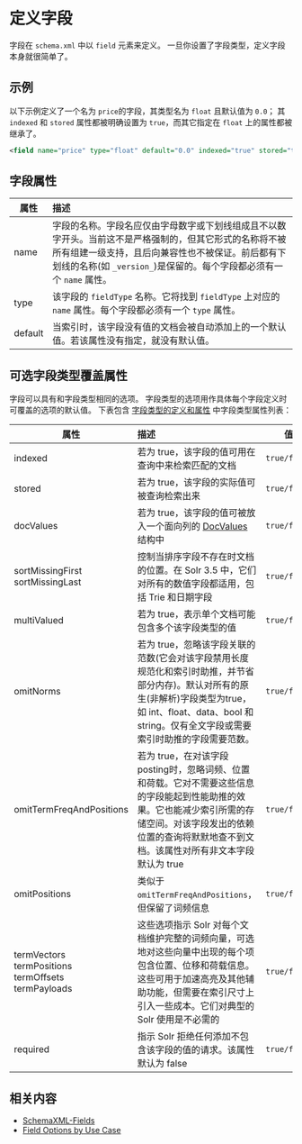 # 定义字段

字段在 `schema.xml` 中以 `field` 元素来定义。
一旦你设置了字段类型，定义字段本身就很简单了。

## 示例

以下示例定义了一个名为 `price`的字段，其类型名为 `float` 且默认值为 `0.0`；
其 `indexed` 和 `stored` 属性都被明确设置为 `true`，而其它指定在 `float` 上的属性都被继承了。

```xml
<field name="price" type="float" default="0.0" indexed="true" stored="true"/>
```

## 字段属性

| 属性   | 描述    |
|-------|:--------|
|name   |字段的名称。字段名应仅由字母数字或下划线组成且不以数字开头。当前这不是严格强制的，但其它形式的名称将不被所有组建一级支持，且后向兼容性也不被保证。前后都有下划线的名称(如 `_version_`)是保留的。每个字段都必须有一个 `name` 属性。 |
|type   |该字段的 `fieldType` 名称。它将找到 `fieldType` 上对应的 `name` 属性。每个字段都必须有一个 `type` 属性。 |
|default|当索引时，该字段没有值的文档会被自动添加上的一个默认值。若该属性没有指定，就没有默认值。 |

## 可选字段类型覆盖属性

字段可以具有和字段类型相同的选项。
字段类型的选项用作具体每个字段定义时可覆盖的选项的默认值。
下表包含 [字段类型的定义和属性](./field_type/definition.md) 中字段类型属性列表：

|  属性  |   描述    |  值  |
|-------|:---------|------|
| indexed | 若为 true，该字段的值可用在查询中来检索匹配的文档 | `true/false` |
| stored | 若为 true，该字段的实际值可被查询检索出来 | `true/false` |
| docValues | 若为 true，该字段的值可被放入一个面向列的 [DocValues](./docvalues.md) 结构中 | `true/false` |
| sortMissingFirst <br/> sortMissingLast | 控制当排序字段不存在时文档的位置。在 Solr 3.5 中，它们对所有的数值字段都适用，包括 Trie 和日期字段 | `true/false` |
| multiValued | 若为 true，表示单个文档可能包含多个该字段类型的值 | `true/false` |
| omitNorms | 若为 true，忽略该字段关联的范数(它会对该字段禁用长度规范化和索引时助推，并节省部分内存)。默认对所有的原生(非解析)字段类型为true， 如 int、float、data、bool 和 string。仅有全文字段或需要索引时助推的字段需要范数。 | `true/false` |
| omitTermFreqAndPositions | 若为 true，在对该字段 posting时，忽略词频、位置和荷载。它对不需要这些信息的字段能起到性能助推的效果。它也能减少索引所需的存储空间。对该字段发出的依赖位置的查询将默默地查不到文档。该属性对所有非文本字段默认为 true | `true/false` |
| omitPositions | 类似于 `omitTermFreqAndPositions`，但保留了词频信息 | `true/false` |
| termVectors <br/> termPositions <br/> termOffsets <br/> termPayloads | 这些选项指示 Solr 对每个文档维护完整的词频向量，可选地对这些向量中出现的每个项包含位置、位移和荷载信息。这些可用于加速高亮及其他辅助功能，但需要在索引尺寸上引入一些成本。它们对典型的 Solr 使用是不必需的 | `true/false` |
| required | 指示 Solr 拒绝任何添加不包含该字段的值的请求。该属性默认为 false | `true/false` |

## 相关内容

* [SchemaXML-Fields](http://wiki.apache.org/solr/SchemaXml#Fields)
* [Field Options by Use Case](http://wiki.apache.org/solr/FieldOptionsByUseCase)
